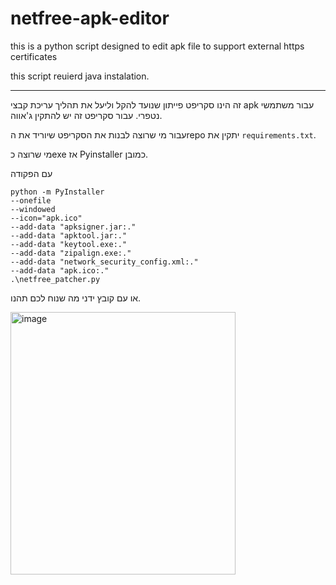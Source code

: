 # netfree-apk-editor
this is a python script designed to edit apk file to support external https certificates

this script reuierd java instalation.

--- 

זה הינו סקריפט פייתון שנועד להקל וליעל את תהליך עריכת קבצי apk עבור משתמשי נטפרי.
עבור סקריפט זה יש להתקין ג'אווה. 






עבור מי שרוצה לבנות את הסקריפט שיוריד את הrepo יתקין את `requirements.txt`.

מי שרוצה כexe אז Pyinstaller כמובן.

עם הפקודה
```
python -m PyInstaller
--onefile
--windowed
--icon="apk.ico"
--add-data "apksigner.jar:."
--add-data "apktool.jar:."
--add-data "keytool.exe:."
--add-data "zipalign.exe:."
--add-data "network_security_config.xml:."
--add-data "apk.ico:."
.\netfree_patcher.py
```

או עם קובץ ידני מה שנוח לכם תהנו.



<img width="360" height="420" alt="image" src="https://github.com/user-attachments/assets/e6af9683-b644-43b9-b988-33e210ea6d4d" />
